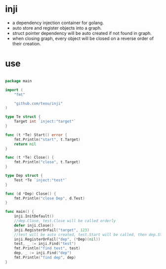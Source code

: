 # inji
- a dependency injection container for golang.
- auto store and register objects into a graph.
- struct pointer dependency will be auto created if not found in graph.
- when closing graph, every object will be closed on a reverse order of their creation.
    
# use 

```go

package main

import (
	"fmt"

	"github.com/teou/inji"
)

type Te struct {
	Target int `inject:"target"`
}

func (t *Te) Start() error {
	fmt.Println("start", t.Target)
	return nil
}

func (t *Te) Close() {
	fmt.Println("close", t.Target)
}

type Dep struct {
	Test *Te `inject:"test"`
}

func (d *Dep) Close() {
	fmt.Println("close Dep", d.Test)
}

func main() {
	inji.InitDefault()
	//dep.Close, test.Close will be called orderly
	defer inji.Close()
	inji.RegisterOrFail("target", 123)
	//test will be auto created, test.Start will be called, then dep.Start(if any)
	inji.RegisterOrFail("dep", (*Dep)(nil))
	test, _ := inji.Find("test")
	fmt.Println("find test", test)
	dep, _ := inji.Find("dep")
	fmt.Println("find dep", dep)
}

```
